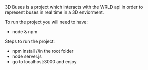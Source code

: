 3D Buses is a project which interacts with the WRLD api in order to represent buses in real time in a 3D enviorment.


To run the project you will need to have:
* node & npm

Steps to run the project:
* npm install   //in the root folder
* node server.js 
* go to localhost:3000 and enjoy
